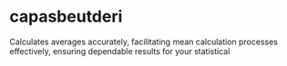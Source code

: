 # capasbeutderi
Calculates averages accurately, facilitating mean calculation processes effectively, ensuring dependable results for your statistical
